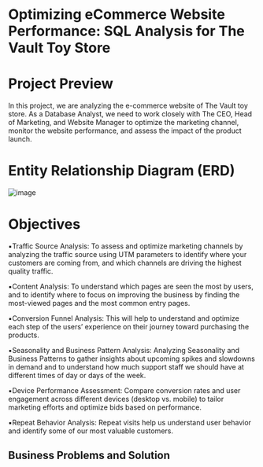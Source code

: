 # Optimizing eCommerce Website Performance: SQL Analysis for The Vault Toy Store

# Project Preview
In this project, we are analyzing the e-commerce website of The Vault toy store. As a Database Analyst, we need to work closely with
The CEO, Head of Marketing, and Website Manager to optimize the marketing channel, monitor the website performance, and assess the impact of the product launch.

# Entity Relationship Diagram (ERD)
![image](https://github.com/user-attachments/assets/ed99d05c-8a33-49fb-8c6d-7efbe1159331)

# Objectives
▪️Traffic Source Analysis: To assess and optimize marketing channels by analyzing the traffic source using UTM parameters to identify where your customers are
coming from, and which channels are driving the highest quality traffic.

▪️Content Analysis: To understand which pages are seen the most by users, and to identify where to focus on improving the business by finding the most-viewed
pages and the most common entry pages.

▪️Conversion Funnel Analysis: This will help to understand and optimize each step of the users’ experience on their journey toward purchasing the products.

▪️Seasonality and Business Pattern Analysis: Analyzing Seasonality and Business Patterns to gather insights about upcoming spikes and slowdowns in demand
and to understand how much support staff we should have at different times of day or days of the week.

▪️Device Performance Assessment: Compare conversion rates and user engagement across different devices (desktop vs. mobile) to tailor marketing efforts 
and optimize bids based on performance.

▪️Repeat Behavior Analysis: Repeat visits help us understand user behavior and identify some of our most valuable customers.

## Business Problems and Solution
